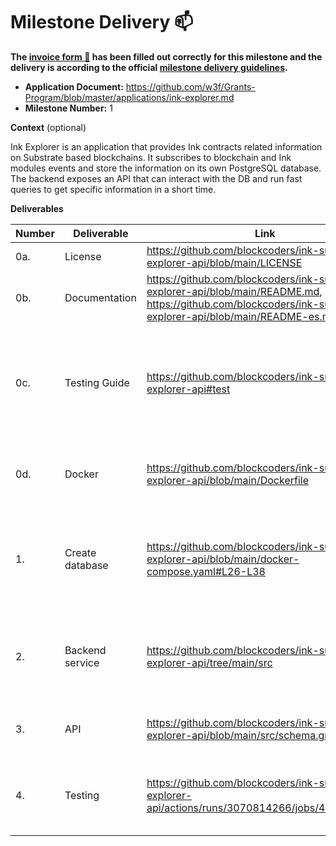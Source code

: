 # Milestone Delivery :mailbox:

**The [invoice form :pencil:](https://docs.google.com/forms/d/e/1FAIpQLSfmNYaoCgrxyhzgoKQ0ynQvnNRoTmgApz9NrMp-hd8mhIiO0A/viewform) has been filled out correctly for this milestone and the delivery is according to the official [milestone delivery guidelines](https://github.com/w3f/Grants-Program/blob/master/docs/milestone-deliverables-guidelines.md).**

- **Application Document:** https://github.com/w3f/Grants-Program/blob/master/applications/ink-explorer.md
- **Milestone Number:** 1

**Context** (optional)

Ink Explorer is an application that provides Ink contracts related information on Substrate based blockchains. It subscribes to blockchain and Ink modules events and store the information on its own PostgreSQL database. The backend exposes an API that can interact with the DB and run fast queries to get specific information in a short time.

**Deliverables**

| Number | Deliverable     | Link                                                                                                                                                            | Notes                                                                                               |
| ------ | --------------- | --------------------------------------------------------------------------------------------------------------------------------------------------------------- | --------------------------------------------------------------------------------------------------- |
| 0a.    | License         | https://github.com/blockcoders/ink-substrate-explorer-api/blob/main/LICENSE                                                                                     | MIT                                                                                                 |
| 0b.    | Documentation   | https://github.com/blockcoders/ink-substrate-explorer-api/blob/main/README.md, https://github.com/blockcoders/ink-substrate-explorer-api/blob/main/README-es.md | **english** and **spanish** versions of the documentation                                           |
| 0c.    | Testing Guide   | https://github.com/blockcoders/ink-substrate-explorer-api#test                                                                                                  | Unit test and end to end tests will cover the core functions to ensure everything works as expected |
| 0d.    | Docker          | https://github.com/blockcoders/ink-substrate-explorer-api/blob/main/Dockerfile                                                                                  | A Dockerfile will be provided that will be able to start the node                                   |
| 1.     | Create database | https://github.com/blockcoders/ink-substrate-explorer-api/blob/main/docker-compose.yaml#L26-L38                                                                 | Create a docker container to start a PostgreSQL database to store all the information               |
| 2.     | Backend service | https://github.com/blockcoders/ink-substrate-explorer-api/tree/main/src                                                                                         | a typescript service that subscribes to blockchain events and Ink modules events.                   |
| 3.     | API             | https://github.com/blockcoders/ink-substrate-explorer-api/blob/main/src/schema.graphql                                                                          | functionality to expose an API that gets the contracts data                                         |
| 4.     | Testing         | https://github.com/blockcoders/ink-substrate-explorer-api/actions/runs/3070814266/jobs/4960918723                                                               | Achieve a testing coverage of the functionalities above 90%                                         |
